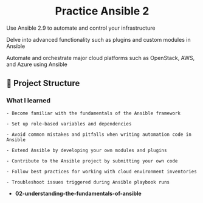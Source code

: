 

<!-- TITLE --> <h1 align="center"> Practice Ansible 2 </h1>

<!-- SUMMARY -->

<p>  

Use Ansible 2.9 to automate and control your infrastructure

Delve into advanced functionality such as plugins and custom modules in Ansible

Automate and orchestrate major cloud platforms such as OpenStack, AWS, and Azure using Ansible


## 🚀 Project Structure 

### What I learned

    - Become familiar with the fundamentals of the Ansible framework
     
    - Set up role-based variables and dependencies
    
    - Avoid common mistakes and pitfalls when writing automation code in Ansible
    
    - Extend Ansible by developing your own modules and plugins
    
    - Contribute to the Ansible project by submitting your own code
    
    - Follow best practices for working with cloud environment inventories
    
    - Troubleshoot issues triggered during Ansible playbook runs

- **02-understanding-the-fundamentals-of-ansible**